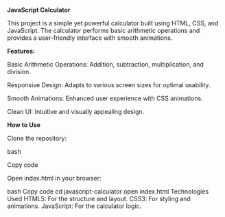 **JavaScript Calculator**

This project is a simple yet powerful calculator built using HTML, CSS, and JavaScript. The calculator performs basic arithmetic operations and provides a user-friendly interface with smooth animations.


**Features:**

Basic Arithmetic Operations: Addition, subtraction, multiplication, and division.

Responsive Design: Adapts to various screen sizes for optimal usability.

Smooth Animations: Enhanced user experience with CSS animations.

Clean UI: Intuitive and visually appealing design.



**How to Use**

Clone the repository:

bash

Copy code



Open index.html in your browser:

bash
Copy code
cd javascript-calculator
open index.html
Technologies Used
HTML5: For the structure and layout.
CSS3: For styling and animations.
JavaScript: For the calculator logic.
